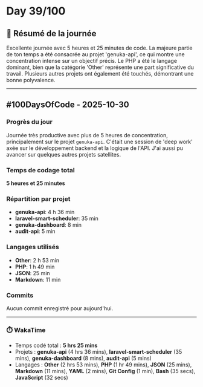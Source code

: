 # Day 39/100

## 🚀 Résumé de la journée
Excellente journée avec 5 heures et 25 minutes de code. La majeure partie de ton temps a été consacrée au projet 'genuka-api', ce qui montre une concentration intense sur un objectif précis. Le PHP a été le langage dominant, bien que la catégorie 'Other' représente une part significative du travail. Plusieurs autres projets ont également été touchés, démontrant une bonne polyvalence.

---

## #100DaysOfCode - 2025-10-30

### Progrès du jour

Journée très productive avec plus de 5 heures de concentration, principalement sur le projet `genuka-api`. C'était une session de 'deep work' axée sur le développement backend et la logique de l'API. J'ai aussi pu avancer sur quelques autres projets satellites.

### Temps de codage total

**5 heures et 25 minutes**

### Répartition par projet

- **genuka-api**: 4 h 36 min
- **laravel-smart-scheduler**: 35 min
- **genuka-dashboard**: 8 min
- **audit-api**: 5 min

### Langages utilisés

- **Other**: 2 h 53 min
- **PHP**: 1 h 49 min
- **JSON**: 25 min
- **Markdown**: 11 min

### Commits

Aucun commit enregistré pour aujourd'hui.

---
### ⏱️ WakaTime
- Temps codé total : **5 hrs 25 mins**
- Projets : **genuka-api** (4 hrs 36 mins), **laravel-smart-scheduler** (35 mins), **genuka-dashboard** (8 mins), **audit-api** (5 mins)
- Langages : **Other** (2 hrs 53 mins), **PHP** (1 hr 49 mins), **JSON** (25 mins), **Markdown** (11 mins), **YAML** (2 mins), **Git Config** (1 min), **Bash** (35 secs), **JavaScript** (32 secs)

